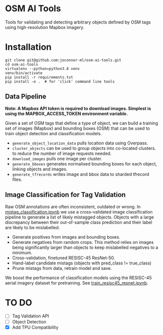 # OSM AI Tools

Tools for validating and detecting arbitrary objects defined by OSM tags using
high-resolution Mapbox imagery. 

# Installation

```shell
git clone git@github.com:joconnor-ml/osm-ai-tools.git
cd osm-ai-tools
virtualenv --python=python3.8 venv
venv/bin/activate
pip install -r requirements.txt
pip install -e .  # for 'click' command line tools
```

## Data Pipeline

**Note: A Mapbox API token is required to download images. Simplest is using the MAPBOX_ACCESS_TOKEN environment variable.**

Given a set of OSM tags that define a type of object, we can build a training set of images (Mapbox)
and bounding boxes (OSM) that can be used to train object detection and classification models.

- `generate_object_location_data` pulls location data using Overpass.
- `cluster_objects` can be used to group objects into co-located clusters.
to reduce the number of image requests needed.
- `download_images` pulls one image per cluster.
- `generate_bboxes` generates normalised bounding boxes for each object, linking objects and images.
- `generate_tfrecords` writes image and bbox data to sharded tfrecord files.

## Image Classification for Tag Validation

Raw OSM annotations are often inconsistent, outdated or wrong. In [mistag_classification.ipynb](example/cooling_towers/mistag_classification.ipynb)
we use a cross-validated image classification pipeline to generate a list of likely
mistagged objects. Objects with a large discrepancy between their out-of-sample
class prediction and their label are likely to be mislabelled.

- Generate positives from images and bounding boxes.
- Generate negatives from random crops. This method relies on images being significantly larger than objects to keep mislabelled negatives to a minimum.
- Cross-validation, finetuned RESISC-45 ResNet-50.
- Hand-label candidate mistags (objects with pred_class != true_class)
- Prune mistags from data, retrain model and save.

We boost the performance of classification models using the RESISC-45 aerial imagery
dataset for pretraining. See [train_resisc45_resnet.ipynb](notebooks/train_resisc45_resnet.ipynb).

# TO DO

- [ ] Tag Validation API
- [ ] Object Detection
- [x] Add TPU Compatibility
